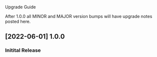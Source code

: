 Upgrade Guide

After 1.0.0 all MINOR and MAJOR version bumps will have upgrade notes posted here.

[2022-06-01] 1.0.0
---------------------------

### Initital Release
